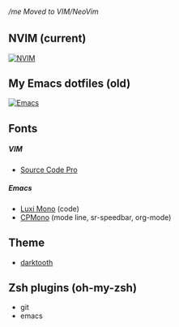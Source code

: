 ###### /me Moved to VIM/NeoVim

## NVIM (current)
[![NVIM](https://github.com/zvlex/dotfiles/blob/master/img/neovim.png)](https://github.com/zvlex/dotfiles)

## My Emacs dotfiles (old)

[![Emacs](https://github.com/zvlex/dotfiles/blob/master/img/dotemacs.png)](https://github.com/zvlex/dotfiles)

## Fonts

##### VIM
- [Source Code Pro](https://github.com/adobe-fonts/source-code-pro)

##### Emacs
- [Luxi Mono](https://github.com/zvlex/dotfiles/tree/master/fonts/luxi-mono) (code)
- [CPMono](https://github.com/zvlex/dotfiles/tree/master/fonts/cp-mono) (mode line, sr-speedbar, org-mode)

## Theme
- [darktooth](https://github.com/emacsfodder/emacs-theme-darktooth)

## Zsh plugins (oh-my-zsh)
- git
- emacs
